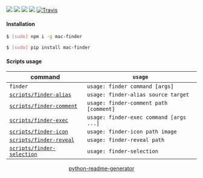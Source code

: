 <!--
https://pypi.org/project/readme-generator/
https://pypi.org/project/python-readme-generator/
-->

[![](https://img.shields.io/badge/OS-macOS-blue.svg?longCache=True)]()
[![](https://img.shields.io/badge/language-AppleScript-blue.svg?longCache=True)]()
[![](https://img.shields.io/pypi/v/mac-finder.svg?maxAge=3600)](https://pypi.org/project/mac-finder/)
[![](https://img.shields.io/npm/v/mac-finder.svg?maxAge=3600)](https://www.npmjs.com/package/mac-finder)
[![Travis](https://api.travis-ci.org/looking-for-a-job/mac-finder.svg?branch=master)](https://travis-ci.org/looking-for-a-job/mac-finder/)

#### Installation
```bash
$ [sudo] npm i -g mac-finder
```
```bash
$ [sudo] pip install mac-finder
```

#### Scripts usage
command|`usage`
-|-
`finder` |`usage: finder command [args]`
[`scripts/finder-alias`](# "create Finder alias") |`usage: finder-alias source target`
[`scripts/finder-comment`](# "read/write Finder comment") |`usage: finder-comment path [comment]`
[`scripts/finder-exec`](# "execute command from every selected Finder directory") |`usage: finder-exec command [args ...]`
[`scripts/finder-icon`](# "set Finder item icon") |`usage: finder-icon path image`
[`scripts/finder-reveal`](# "reveal the path in the Finder. 'open -R' replacement") |`usage: finder-reveal path`
[`scripts/finder-selection`](# "Finder selection") |`usage: finder-selection`

<p align="center">
    <a href="https://pypi.org/project/python-readme-generator/">python-readme-generator</a>
</p>